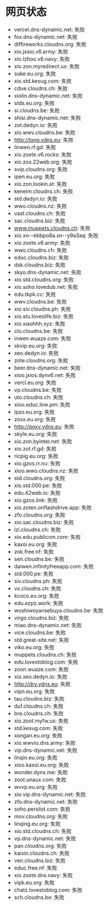 # 网页状态
- vercel.dns-dynamic.net: 失败
- fox.dns-dynamic.net: 失败
- diffireworks.cloudns.org: 失败
- xio.jxsio.v6.army: 失败
- xio.lzhoo.v6.navy: 失败
- xio.zon.myredirect.us: 失败
- suke.eu.org: 失败
- xio.std.kesug.com: 失败
- cdue.cloudns.ch: 失败
- xiolin.dns-dynamic.net: 失败
- stds.eu.org: 失败
- si.cloudns.be: 失败
- shisi.dns-dynamic.net: 失败
- zot.dedyn.io: 失败
- xio.wwv.cloudns.be: 失败
- http://long.ydns.eu: 失败
- linwen.rf.gd: 失败
- xio.zoxte.v6.rocks: 失败
- xio.zos.22web.org: 失败
- svip.cloudns.org: 失败
- ipen.eu.org: 失败
- xio.zon.lookin.at: 失败
- kenelm.cloudns.ch: 失败
- std.dedyn.io: 失败
- wwo.cloudns.nz: 失败
- vast.cloudns.ch: 失败
- sac.cloudns.biz: 失败
- www.muppets.cloudns.ch: 失败
- xio.xn--ebbpo8a.xn--y9a3aq: 失败
- xio.zoxte.v6.army: 失败
- wwo.cloudns.ch: 失败
- educ.cloudns.biz: 失败
- dsk.cloudns.biz: 失败
- skyo.dns-dynamic.net: 失败
- xio.std.cloudns.org: 失败
- xio.soho.lovedub.net: 失败
- edu.tkpk.cc: 失败
- wwv.cloudns.be: 失败
- xio.siv.cloudns.ph: 失败
- xio.stu.loveslife.biz: 失败
- xio.xiaohhh.xyz: 失败
- clo.cloudns.be: 失败
- inwen.wuaze.com: 失败
- skvip.eu.org: 失败
- xeo.dedyn.io: 失败
- zote.cloudns.org: 失败
- beer.dns-dynamic.net: 失败
- xioo.jxios.dynv6.net: 失败
- vercl.eu.org: 失败
- vp.cloudns.be: 失败
- uto.cloudns.ch: 失败
- xioo.educ.line.pm: 失败
- ipzo.eu.org: 失败
- zosx.eu.org: 失败
- http://poxy.ydns.eu: 失败
- skyle.eu.org: 失败
- xio.zon.byinter.net: 失败
- xio.zot.rf.gd: 失败
- ricpig.eu.org: 失败
- xio.gzos.rr.nu: 失败
- xioo.wwo.cloudns.nz: 失败
- std.cloudns.org: 失败
- xio.std.000.pe: 失败
- edu.42web.io: 失败
- xio.gzos.link: 失败
- xio.zoten.onflashdrive.app: 失败
- zfo.cloudns.org: 失败
- xio.sac.cloudns.biz: 失败
- lzi.cloudns.ch: 失败
- xio.edu.publicvm.com: 失败
- kaxoi.eu.org: 失败
- zok.free.nf: 失败
- sen.cloudns.be: 失败
- daiwen.infinityfreeapp.com: 失败
- std.000.pe: 失败
- siv.cloudns.ph: 失败
- vx.cloudns.ch: 失败
- kcoco.eu.org: 失败
- edu.ezpz.work: 失败
- woshiwoyansebuya.cloudns.be: 失败
- virgo.cloudns.biz: 失败
- miao.dns-dynamic.net: 失败
- vice.cloudns.be: 失败
- std.great-site.net: 失败
- viko.eu.org: 失败
- muppets.cloudns.ch: 失败
- edu.lovestoblog.com: 失败
- zoon.wuaze.com: 失败
- xio.xeo.dedyn.io: 失败
- http://drv.ydns.eu: 失败
- vipn.eu.org: 失败
- tau.cloudns.biz: 失败
- duf.cloudns.ch: 失败
- bre.cloudns.ch: 失败
- xio.zoot.myfw.us: 失败
- std.kesug.com: 失败
- xongan.eu.org: 失败
- xio.wwvio.dns.army: 失败
- vip.dns-dynamic.net: 失败
- linqin.eu.org: 失败
- xioo.kaxoi.eu.org: 失败
- wonder.dynx.me: 失败
- zoot.unaux.com: 失败
- wvvp.eu.org: 失败
- xio.vip.dns-dynamic.net: 失败
- zfo.dns-dynamic.net: 失败
- soho.perslist.com: 失败
- mov.cloudns.org: 失败
- linqing.eu.org: 失败
- xio.std.cloudns.ch: 失败
- vp.dns-dynamic.net: 失败
- pan.cloudns.org: 失败
- kaixin.cloudns.ch: 失败
- ven.cloudns.biz: 失败
- educ.free.nf: 失败
- xio.zoxte.dns.navy: 失败
- vipk.eu.org: 失败
- chatz.lovestoblog.com: 失败
- sch.cloudns.be: 失败
